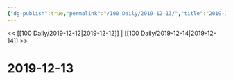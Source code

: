 ```yaml
---
{"dg-publish":true,"permalink":"/100 Daily/2019-12-13/","title":"2019-12-13","created":"2023-03-31T10:17:55.651+08:00","updated":"2023-03-31T10:18:00.765+08:00"}
---
```



<< [[100 Daily/2019-12-12\|2019-12-12]] | [[100 Daily/2019-12-14\|2019-12-14]] >>

# 2019-12-13
